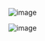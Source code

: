 ![image](https://github.com/user-attachments/assets/619f5457-68ca-40d9-af5d-8cf858c46766)

![image](https://github.com/user-attachments/assets/45b3421c-58f6-4c18-9ea7-b175e2165753)

